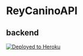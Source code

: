 # ReyCaninoAPI

## backend

[![Deployed to Heroku](https://www.herokucdn.com/deploy/button.png)](https://reycanino-api.herokuapp.com/)
